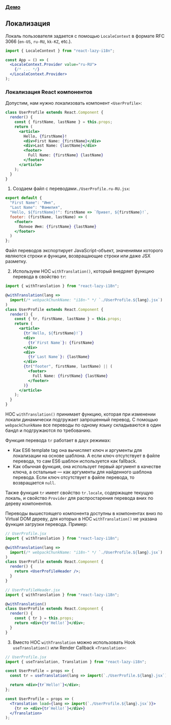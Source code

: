 ### [Демо](https://codesandbox.io/s/ypmx3nq3l9)

## Локализация

Локаль пользователя задается с помощью `LocaleContext` в формате RFC 3066 (`en-US`, `ru-RU`, `kk-KZ`, etc.).
```jsx
import { LocaleContext } from "react-lazy-i18n";

const App = () => (
  <LocaleContext.Provider value="ru-RU">
    {/* ... */}
  </LocaleContext.Provider>
);
```

### Локализация React компонентов

Допустим, нам нужно локализовать компонент `<UserProfile>`:

```jsx
class UserProfile extends React.Component {
  render() {
    const { firstName, lastName } = this.props;
    return (
      <article>
        Hello, {firstName}!
        <div>First Name: {firstName}</div>
        <div>Last Name: {lastName}</div>
        <footer>
          Full Name: {firstName} {lastName}
        </footer>
      </article>
    );
  }
}
```

1.  Создаем файл с переводами`./UserProfile.ru-RU.jsx`:

```jsx
export default {
  "First Name": "Имя",
  "Last Name": "Фамилия",
  "Hello, ${firstName}!": firstName => `Привет, ${firstName}!`,
  footer: (firstName, lastName) => (
    <footer>
      Полное Имя: {firstName} {lastName}
    </footer>
  )
};
```

Файл переводов экспортирует JavaScript-объект, значениями которого являются строки и функции,
возвращающие строки или даже JSX разметку.

2.  Используем HOC `withTranslation()`, который внедряет функцию перевода в свойство `tr`:

```jsx
import { withTranslation } from "react-lazy-i18n";

@withTranslation(lang =>
  import(/* webpackChunkName: "i18n-" */ `./UserProfile.${lang}.jsx`)
)
class UserProfile extends React.Component {
  render() {
    const { tr, firstName, lastName } = this.props;
    return (
      <article>
        {tr`Hello, ${firstName}!`}
        <div>
          {tr`First Name`}: {firstName}
        </div>
        <div>
          {tr`Last Name`}: {lastName}
        </div>
        {tr("footer", firstName, lastName) || (
          <footer>
            Full Name: {firstName} {lastName}
          </footer>
        )}
      </article>
    );
  }
}
```

HOC `withTranslation()` принимает функцию, которая при изменении локали динамически подгружает запрошенный перевод.
С помощью `webpackChunkName` все переводы по одному языку складываются в один бандл и подгружаются по требованию.

Функция перевода `tr` работает в даух режимах:

* Как ES6 template tag она вычисляет ключ и аргументы для локализации на основе шаблона. А если ключ отсутствует в файле перевода, то сам ES6 шаблон используется как fallback.
* Как обычная функция, она использует первый аргумент в качестве ключа, а остальные — как аргументы для найденного шаблона перевода. Если ключ отсутствует в файле перевода, то возвращается `null`.

Также функция `tr` имеет свойство `tr.locale`, содержащее текущую локаль, и свойство `Provider` для распростарения перевода вних по дереву компонентов.

Переводы вышестоящего компонента доступны в компонентах вниз по Virtual DOM дереву, для которых в HOC `withTranslation()` не указана функция загрузки перевода. Пример:

```jsx
// UserProfile.jsx
import { withTranslation } from "react-lazy-i18n";

@withTranslation(lang =>
  import(/* webpackChunkName: "i18n-" */ `./UserProfile.${lang}.jsx`)
)
class UserProfile extends React.Component {
  render() {
    return <UserProfileHeader />;
  }
}
```

```jsx
// UserProfileHeader.jsx
import { withTranslation } from "react-lazy-i18n";

@withTranslation()
class UserProfile extends React.Component {
  render() {
    const { tr } = this.props;
    return <div>{tr`Hello!`}</div>;
  }
}
```

3. Вместо HOC `withTranslation` можно использовать Hook `useTranslation()` или Render Callback `<Translation>`:

```jsx
// UserProfile.jsx
import { useTranslation, Translation } from "react-lazy-i18n";

const UserProfile = props => {
  const tr = useTranslation(lang => import(`./UserProfile.${lang}.jsx`));

  return <div>{tr`Hello!`}</div>;
};

const UserProfile = props => (
  <Translation load={lang => import(`./UserProfile.${lang}.jsx`)}>
    {tr => <div>{tr`Hello!`}</div>}
  </Translation>
);
```
